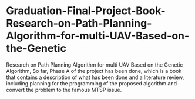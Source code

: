 # Graduation-Final-Project-Book-Research-on-Path-Planning-Algorithm-for-multi-UAV-Based-on-the-Genetic
Research on Path Planning Algorithm for multi UAV Based on the Genetic Algorithm, So far, Phase A of the project has been done, which is a book that contains a description of what has been done and a literature review, including planning for the programming of the proposed algorithm and convert the problem to the famous MTSP issue. 
